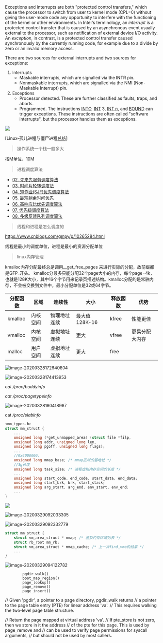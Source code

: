 Exceptions and interrupts are both "protected control transfers," which cause the processor to switch from user to kernel mode (CPL=0) without giving the user-mode code any opportunity to interfere with the functioning of the kernel or other environments. In Intel's terminology, an *interrupt* is a protected control transfer that is caused by an asynchronous event usually external to the processor, such as notification of external device I/O activity. An *exception*, in contrast, is a protected control transfer caused synchronously by the currently running code, for example due to a divide by zero or an invalid memory access.



There are two sources for external interrupts and two sources for exceptions:

1. Interrupts
   - Maskable interrupts, which are signalled via the INTR pin.
   - Nonmaskable interrupts, which are signalled via the NMI (Non-Maskable Interrupt) pin.
2. Exceptions
   - Processor detected. These are further classified as faults, traps, and aborts.
   - Programmed. The instructions [INTO](https://pdos.csail.mit.edu/6.828/2018/readings/i386/INT.htm), [INT](https://pdos.csail.mit.edu/6.828/2018/readings/i386/INT.htm) 3, [INT n](https://pdos.csail.mit.edu/6.828/2018/readings/i386/INT.htm), and [BOUND](https://pdos.csail.mit.edu/6.828/2018/readings/i386/BOUND.htm) can trigger exceptions. These instructions are often called "software interrupts", but the processor handles them as exceptions.



![](https://gitee.com/chengshuyi/scripts/raw/master/img/20200415161041.png)



[Linux-孤儿进程与僵尸进程[总结\]](https://www.cnblogs.com/JohnABC/p/5734571.html)

>  操作系统一个栈一般多大

按M单位，10M

> 进程调度算法

- [02. 先来先服务调度算法](https://www.cnblogs.com/szitcast/p/10927375.html#02-先来先服务调度算法)
- [03. 时间片轮转调度法](https://www.cnblogs.com/szitcast/p/10927375.html#03-时间片轮转调度法)
- [04. 短作业(SJF)优先调度算法](https://www.cnblogs.com/szitcast/p/10927375.html#04-短作业sjf优先调度算法)
- [05. 最短剩余时间优先](https://www.cnblogs.com/szitcast/p/10927375.html#05-最短剩余时间优先)
- [06. 高响应比优先调度算法](https://www.cnblogs.com/szitcast/p/10927375.html#06-高响应比优先调度算法)
- [07. 优先级调度算法](https://www.cnblogs.com/szitcast/p/10927375.html#07-优先级调度算法)
- [08. 多级反馈队列调度算法](https://www.cnblogs.com/szitcast/p/10927375.html#08-多级反馈队列调度算法)

> 线程和进程是怎么调度的

https://www.cnblogs.com/gmpy/p/10265284.html

线程是最小的调度单位，进程是最小的资源分配单位

> linux内存管理

kmalloc内存分配最终总是调用__get_free_pages 来进行实际的分配，故前缀都是GFP_开头。  kmalloc分最多只能分配32个page大小的内存，每个page=4k，也就是128K大小，其中16个字节用来记录页描述结构。kmalloc分配的是常驻内存，不会被交换到文件中。最小分配单位是32或64字节。

| 分配函数 | 区域     | 连续性       | 大小          | 释放函数 | 优势           |
| -------- | -------- | ------------ | ------------- | -------- | -------------- |
| kmalloc  | 内核空间 | 物理地址连续 | 最大值128K-16 | kfree    | 性能更佳       |
| vmalloc  | 内核空间 | 虚拟地址连续 | 更大          | vfree    | 更易分配大内存 |
| malloc   | 用户空间 | 虚拟地址连续 | 更大          | free     |                |





![image-20200328172640804](C:\Users\c1527\AppData\Roaming\Typora\typora-user-images\image-20200328172640804.png)

![image-20200328174413953](C:\Users\c1527\AppData\Roaming\Typora\typora-user-images\image-20200328174413953.png)

*cat /proc/buddyinfo*

 *cat /proc/pagetypeinfo* 

![image-20200328180418987](C:\Users\c1527\AppData\Roaming\Typora\typora-user-images\image-20200328180418987.png)

 cat */proc/slabinfo* 



```c
<mm_types.h> 
struct mm_struct { 
    ... 
    unsigned long (*get_unmapped_area) (struct file *filp, 
    unsigned long addr, unsigned long len, 
    unsigned long pgoff, unsigned long flags); 
    ... 
    //0x4000000，
    unsigned long mmap_base; /* mmap区域的基地址 */ 
    //3g长度
    unsigned long task_size; /* 进程虚拟内存空间的长度 */  
    ... 
    unsigned long start_code, end_code, start_data, end_data; 
    unsigned long start_brk, brk, start_stack; 
    unsigned long arg_start, arg_end, env_start, env_end; 
    ... 
}
```

![](C:\Users\c1527\AppData\Roaming\Typora\typora-user-images\image-20200329091609956.png)

![image-20200329092033305](https://gitee.com/chengshuyi/scripts/raw/master/img/image-20200329092033305.png)



![image-20200329092332779](C:\Users\c1527\AppData\Roaming\Typora\typora-user-images\image-20200329092332779.png)

```c
struct mm_struct { 
    struct vm_area_struct * mmap; /* 虚拟内存区域列表 */ 
    struct rb_root mm_rb; 
    struct vm_area_struct * mmap_cache; /* 上一次find_vma的结果 */ 
    ... 
} 
```

![image-20200329094122782](https://gitee.com/chengshuyi/scripts/raw/master/img/image-20200329094122782.png)



```
        pgdir_walk()
        boot_map_region()
        page_lookup()
        page_remove()
        page_insert()
```



// Given 'pgdir', a pointer to a page directory, pgdir_walk returns
// a pointer to the page table entry (PTE) for linear address 'va'.
// This requires walking the two-level page table structure.



// Return the page mapped at virtual address 'va'.
// If pte_store is not zero, then we store in it the address
// of the pte for this page.  This is used by page_remove and
// can be used to verify page permissions for syscall arguments,
// but should not be used by most callers.